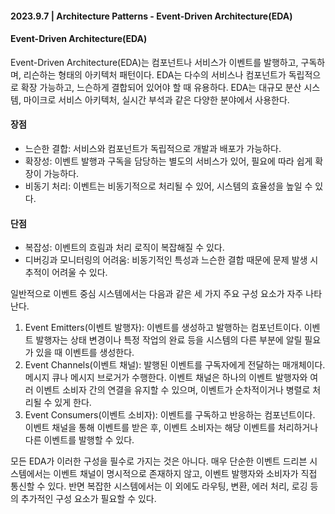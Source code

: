 #### 2023.9.7 | Architecture Patterns - Event-Driven Architecture(EDA)

#### Event-Driven Architecture(EDA)

Event-Driven Architecture(EDA)는 컴포넌트나 서비스가 이벤트를 발행하고, 구독하며, 리슨하는 형태의 아키텍처 패턴이다. EDA는 다수의 서비스나 컴포넌트가 독립적으로 확장 가능하고, 느슨하게 결합되어 있어야 할 때 유용하다. EDA는 대규모 분산 시스템, 마이크로 서비스 아키텍처, 실시간 부석과 같은 다양한 분야에서 사용한다.

#### 장점
- 느슨한 결합: 서비스와 컴포넌트가 독립적으로 개발과 배포가 가능하다.
- 확장성: 이벤트 발행과 구독을 담당하는 별도의 서비스가 있어, 필요에 따라 쉽게 확장이 가능하다.
- 비동기 처리: 이벤트는 비동기적으로 처리될 수 있어, 시스템의 효율성을 높일 수 있다.

#### 단점
- 복잡성: 이벤트의 흐림과 처리 로직이 복잡해질 수 있다.
- 디버깅과 모니터링의 어려움: 비동기적인 특성과 느슨한 결합 때문에 문제 발생 시 추적이 어려울 수 있다.

일반적으로 이벤트 중심 시스템에서는 다음과 같은 세 가지 주요 구성 요소가 자주 나타난다.

1. Event Emitters(이벤트 발행자): 이벤트를 생성하고 발행하는 컴포넌트이다. 이벤트 발행자는 상태 변경이나 특정 작업의 완료 등을 시스템의 다른 부분에 알릴 필요가 있을 때 이벤트를 생성한다.
2. Event Channels(이벤트 채널): 발행된 이벤트를 구독자에게 전달하는 매개체이다. 메시지 큐나 메시지 브로거가 수행한다.  이벤트 채널은 하나의 이벤트 발행자와 여러 이벤트 소비자 간의 연결을 유지할 수 있으며, 이벤트가 순차적이거나 병렬로 처리될 수 있게 한다.
3. Event Consumers(이벤트 소비자): 이벤트를 구독하고 반응하는 컴포넌트이다. 이벤트 채널을 통해 이벤트를 받은 후, 이벤트 소비자는 해당 이벤트를 처리하거나 다른 이벤트를 발행할 수 있다. 

모든 EDA가 이러한 구성을 필수로 가지는 것은 아니다. 매우 단순한 이벤트 드리븐 시스템에서는 이벤트 채널이 명시적으로 존재하지 않고, 이벤트 발행자와 소비자가 직접 통신할 수 있다. 반면 복잡한 시스템에서는 이 외에도 라우팅, 변환, 에러 처리, 로깅 등의 추가적인 구성 요소가 필요할 수 있다.